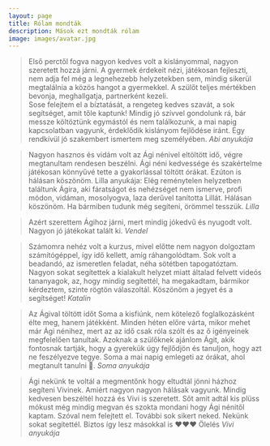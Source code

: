 ```yaml
---
layout: page
title: Rólam mondták
description: Mások ezt mondták rólam
image: images/avatar.jpg
---
```



>Első perctől fogva nagyon kedves volt a kislányommal, nagyon szeretett hozzá járni. A gyermek érdekeit nézi, játékosan fejleszti, nem adja fel még a legnehezebb helyzetekben sem, mindig sikerül megtalálnia a közös hangot a gyermekkel. A szülőt teljes mértékben bevonja, meghallgatja, partnerként kezeli.    
Sose felejtem el a bíztatását, a rengeteg kedves szavát, a sok segítséget, amit tőle kaptunk! Mindig jó szívvel gondolunk rá, bár messze költöztünk egymástól és nem találkozunk, a mai napig kapcsolatban vagyunk, érdeklődik kislányom fejlődése iránt.  Egy rendkívül jó szakembert ismertem meg személyében. <cite>Abi anyukája</cite>

>Nagyon hasznos és vidám volt az Ági nénivel eltöltött idő, végre megtanultam rendesen beszélni. Ági néni kedvessége és szakértelme játékosan könnyűvé tette a gyakorlással töltött órákat. Ezúton is hálásan köszönöm.
Lilla anyukája: Elég reménytelen helyzetben találtunk Ágira, aki fáratságot és nehézséget nem ismerve, profi módon, vidáman, mosolyogva, laza derűvel tanította Lillát. Hálásan köszönöm. Ha bármiben tudunk még segíteni, örömmel tesszük. <cite>Lilla</cite>

>Azért szerettem Ágihoz járni, mert mindig jókedvű és nyugodt volt. Nagyon jó játékokat talált ki. <cite>Vendel</cite>
 
>Számomra nehéz volt a kurzus, mivel előtte nem nagyon dolgoztam számítógéppel, így idő kellett, amíg ráhangolódtam. Sok volt a beadandó, az ismeretlen feladat, néha sötétben tapogatóztam. Nagyon sokat segítettek a kialakult helyzet miatt általad felvett videós tananyagok, az, hogy mindig segítettél, ha megakadtam, bármikor kérdeztem, szinte rögtön válaszoltál. Köszönöm a jegyet és a segítséget! <cite>Katalin</cite>

>Az Ágival töltött időt Soma a kisfiúnk, nem kötelező foglalkozásként élte meg, hanem játékként. Minden héten előre várta, mikor mehet már Ági nénihez, mert az az idő csak róla szólt és az ő igényeinek megfelelően tanultak.
Azoknak a szülőknek ajánlom Ágit, akik fontosnak tartják, hogy a gyerekük úgy fejlődjön és tanuljon, hogy azt ne feszélyezve tegye. Soma a mai napig emlegeti az órákat, ahol megtanult tanulni 🙂. <cite>Soma anyukája</cite>

>Ági nekünk te voltál a megmentőnk hogy eltudtál jönni házhoz segíteni Vivinek. Amiért nagyon nagyon hálásak vagyunk. Mindig kedvesen beszéltél hozzá és Vivi is szeretett. Sőt amit adtál kis plüss mókust még mindig megvan és szokta mondani hogy Ági nénitől kaptam. Szóval nem felejtett el. További sok sikert neked. Nekünk sokat segítettél. Biztos így lesz másokkal is ♥️♥️♥️ Ölelés <cite>Vivi anyukája</cite>
